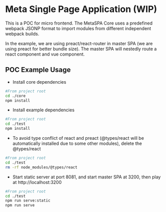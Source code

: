 # Meta Single Page Application (WIP)

This is a POC for micro frontend. The MetaSPA Core uses a predefined webpack JSONP format to import modules from different independent webpack builds.

In the example, we are using preact/react-router in master SPA (we are using preact for better bundle size). The master SPA will nestedly route a react component and vue component.

## POC Example Usage

-   Install core dependencies

```bash
#From project root
cd ./core
npm install
```

-   Install example dependencies

```bash
#From project root
cd ./test
npm install
```

-   To avoid type conflict of react and preact (@types/react will be automatically installed due to some other modules), delete the @types/react

```bash
#From project root
cd ./test
rm -rf node_modules/@types/react
```

-   Start static server at port 8081, and start master SPA at 3200, then play at http://localhost:3200

```bash
#From project root
cd ./test
npm run serve:static
npm run serve
```
